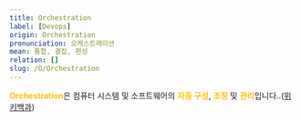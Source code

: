 ```yaml
---
title: Orchestration
label: [Devops]
origin: Orchestration
pronunciation: 오케스트레이션
mean: 통합, 결집, 편성
relation: []
slug: /O/Orchestration
---
```


<content>


<p><span style="color:#FFBF00; font-weight:bold;">Orchestration</span>은 컴퓨터 시스템 및 소프트웨어의 <span style="color:#FFBF00; font-weight:bold;">자동 구성</span>, <span style="color:#FFBF00; font-weight:bold;">조정</span> 및 <span style="color:#FFBF00; font-weight:bold;">관리</span>입니다..(<a href="https://en.wikipedia.org/wiki/Orchestration_(computing)">위키백과</a>)</p>


</content>

